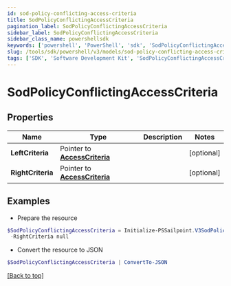 ```yaml
---
id: sod-policy-conflicting-access-criteria
title: SodPolicyConflictingAccessCriteria
pagination_label: SodPolicyConflictingAccessCriteria
sidebar_label: SodPolicyConflictingAccessCriteria
sidebar_class_name: powershellsdk
keywords: ['powershell', 'PowerShell', 'sdk', 'SodPolicyConflictingAccessCriteria', 'SodPolicyConflictingAccessCriteria'] 
slug: /tools/sdk/powershell/v3/models/sod-policy-conflicting-access-criteria
tags: ['SDK', 'Software Development Kit', 'SodPolicyConflictingAccessCriteria', 'SodPolicyConflictingAccessCriteria']
---
```



# SodPolicyConflictingAccessCriteria

## Properties

Name | Type | Description | Notes
------------ | ------------- | ------------- | -------------
**LeftCriteria** |  Pointer to [**AccessCriteria**](access-criteria) |  | [optional] 
**RightCriteria** |  Pointer to [**AccessCriteria**](access-criteria) |  | [optional] 

## Examples

- Prepare the resource
```powershell
$SodPolicyConflictingAccessCriteria = Initialize-PSSailpoint.V3SodPolicyConflictingAccessCriteria  -LeftCriteria null `
 -RightCriteria null
```

- Convert the resource to JSON
```powershell
$SodPolicyConflictingAccessCriteria | ConvertTo-JSON
```


[[Back to top]](#) 

